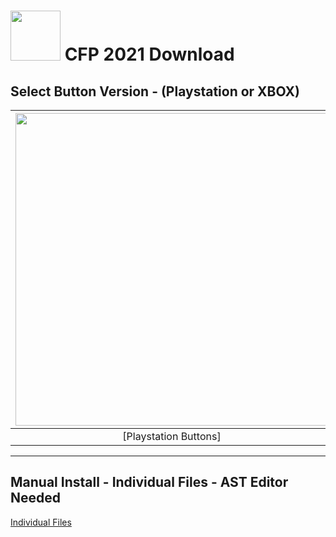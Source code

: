 # <img width="80" src="https://github.com/dylanhale/ScorebugMods/blob/main/assets/images/CFP.png"> CFP 2021 Download


## Select Button Version - (Playstation or XBOX)
| <img width="500" src="https://github.com/dylanhale/ScorebugMods/blob/main/assets/images/PlaystationC.png">  | <img width="500" src="https://github.com/dylanhale/ScorebugMods/blob/main/assets/images/XboxC.png">
|:---:|:---:|
| [Playstation Buttons] | [XBOX Buttons] |

---------
## Manual Install - Individual Files - AST Editor Needed
[Individual Files](https://www.mediafire.com/file/igvl9qey308qu81/CFP21-Individual.rar/file)
